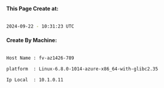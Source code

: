 
   
#### This Page Create at:

```bash

2024-09-22 - 10:31:23 UTC

```

#### Create By Machine:

```bash

Host Name : fv-az1426-789

platform  : Linux-6.8.0-1014-azure-x86_64-with-glibc2.35

Ip Local  : 10.1.0.11

```

